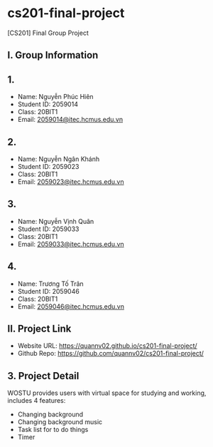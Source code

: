# cs201-final-project
[CS201] Final Group Project
## I. Group Information
## 1.
- Name: Nguyễn Phúc Hiên
- Student ID: 2059014
- Class: 20BIT1
- Email: 2059014@itec.hcmus.edu.vn
## 2.
- Name: Nguyễn Ngân Khánh
- Student ID: 2059023
- Class: 20BIT1
- Email: 2059023@itec.hcmus.edu.vn
## 3.
- Name: Nguyễn Vịnh Quân
- Student ID: 2059033
- Class: 20BIT1
- Email: 2059033@itec.hcmus.edu.vn
## 4.
- Name: Trương Tố Trân
- Student ID: 2059046
- Class: 20BIT1
- Email: 2059046@itec.hcmus.edu.vn
## II. Project Link
- Website URL: https://quannv02.github.io/cs201-final-project/
- Github Repo: https://github.com/quannv02/cs201-final-project/
## 3. Project Detail
WOSTU provides users with virtual space for studying and working, includes 4 features:
- Changing background
- Changing background music
- Task list for to do things
- Timer
